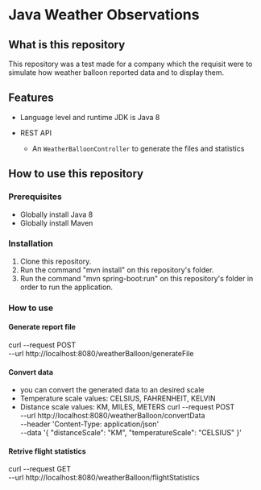 # Java Weather Observations

## What is this repository

This repository was a test made for a company which the requisit were to simulate how weather balloon reported data and to display them.

## Features

* Language level and runtime JDK is Java 8

* REST API

    * An `WeatherBalloonController` to generate the files and statistics

## How to use this repository

### Prerequisites

* Globally install Java 8
* Globally install Maven

### Installation

1. Clone this repository.
2. Run the command "mvn install" on this repository's folder.
3. Run the command "mvn spring-boot:run" on this repository's folder in order to run the application.

### How to use
#### Generate report file
curl --request POST \
  --url http://localhost:8080/weatherBalloon/generateFile
#### Convert data
 * you can convert the generated data to an desired scale
 * Temperature scale values: CELSIUS, FAHRENHEIT, KELVIN
 * Distance scale values: KM, MILES, METERS
 curl --request POST \
  --url http://localhost:8080/weatherBalloon/convertData \
  --header 'Content-Type: application/json' \
  --data '{
      "distanceScale": "KM",
      "temperatureScale": "CELSIUS"
   }'
#### Retrive flight statistics
curl --request GET \
  --url http://localhost:8080/weatherBalloon/flightStatistics
